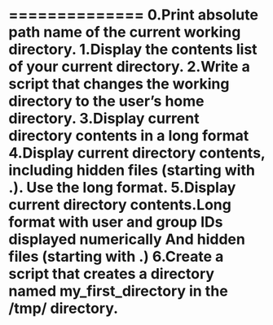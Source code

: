 ==============
0.Print absolute path name of the current working directory.
1.Display the contents list of your current directory.
2.Write a script that changes the working directory to the user’s home directory.
3.Display current directory contents in a long format
4.Display current directory contents, including hidden files (starting with .). Use the long format.
5.Display current directory contents.Long format with user and group IDs displayed numerically
And hidden files (starting with .)
6.Create a script that creates a directory named my_first_directory in the /tmp/ directory.
==============
